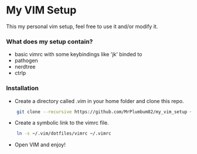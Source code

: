 # My VIM Setup

This my personal vim setup, feel free to use it and/or modify it.

### What does my setup contain?

* basic vimrc with some keybindings like 'jk' binded to <Esc>
* pathogen
* nerdtree
* ctrlp

### Installation

* Create a directory called .vim in your home folder and clone this repo.
```bash
	git clone --recursive https://github.com/MrPlumbum82/my_vim_setup ~/.vim
```

* Create a symbolic link to the vimrc file.
```bash
    ln -s ~/.vim/dotfiles/vimrc ~/.vimrc
```

* Open VIM and enjoy!
